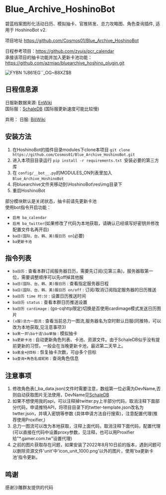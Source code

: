 # Blue_Archive_HoshinoBot
碧蓝档案图形化活动日历、模拟抽卡、官推转发、总力攻略图、角色查询插件, 适用于 HoshinoBot v2.  

项目地址 https://github.com/Cosmos01/Blue_Archive_HoshinoBot    

日程参考项目：https://github.com/zyujs/pcr_calendar  
承接该项目的抽卡功能并加入更新卡池功能：https://github.com/azmiao/bluearchive_hoshino_plugin.git  

![FYBN %B61EG``_OG~B8XZ$B](https://user-images.githubusercontent.com/37209685/165712652-5b221387-f0cc-41c2-9b6c-9b6b76063ed5.PNG)     

## 日程信息源
日服新数据来源: [EnWiki](https://bluearchive.wiki/wiki/Main_Page)  
国际服：[SchaleDB](https://lonqie.github.io/SchaleDB/) (国际服更新速度可能比较慢)

弃用：
日服: [BiliWiki](https://wiki.biligame.com/bluearchive/%E9%A6%96%E9%A1%B5)    



## 安装方法

1. 在HoshinoBot的插件目录modules下clone本项目 `git clone https://github.com/Cosmos01/Blue_Archive_HoshinoBot.git`
2. 进入本项目目录运行 `pip install -r requirements.txt `安装必要的第三方库
3. 在 `config/__bot__.py`的MODULES_ON列表里加入 `Blue_Archive_HoshinoBot`
4. 将bluearchive文件夹移动到\HoshinoBot\res\img目录下
5. 重启HoshinoBot

部分模块默认是关闭状态，抽卡前请先更新卡池  
使用bot指令开启功能：  
- `启用 ba_calendar`
- `启用 ba_twitter`(如果修改了代码为本地获取，请确认已经填写好密钥并修改配置文件名再开启)  
- `ba日(国际、台、韩、美)服日历 on`(必要)
- `ba更新卡池` 


## 指令列表
- `ba日历` : 查看本群订阅服务器日历，需要先订阅(见第三条)，服务器取第一位，需要调整顺序可以先off掉其他服
- `ba日(国际、台、韩、美)服日历` : 查看指定服务器日程
- `ba日(国际、台、韩、美)服日历 on/off` : 订阅/取消订阅指定服务器的日历推送
- `ba日历 time 时:分` : 设置日历推送时间
- `ba日历 status` : 查看本群日历推送设置
- `ba日历 cardimage` : (go-cqhttp限定)切换是否使用cardimage模式发送日历图片
- `(x服)总力一图流` : 查看当前总力一图流,服务器名为空时默认日服(同推特，可以改为本地获取,见注意事项3)
- `ba来一井\ba十连\ba单抽` : 模拟抽卡
- `ba更新卡池` : 自动更新角色列表、卡池、资源文件。由于SchaleDB似乎没有提前更新的习惯，一般会在当晚更新卡池，最迟第二天早上。
- `ba氪金+@目标` : 恢复抽卡次数，可@多个目标
- `ba查询+角色名或昵称` : 查询角色信息  

## 注意事项  
1. 修改角色表(_ba_data.json)文件时需要注意，数组第一位必需为DevName,否则自动获取图片无法使用，DevName见[SchaleDB](https://raw.githubusercontent.com/lonqie/SchaleDB/main/data/jp/students.json)  
2. 如果不想使用我的api，可以注释掉twitter.py上半部分代码，取消注释下面部分代码，申请推特API，将项目目录下的twtter-template.json改名为twtter.json，并填入密钥等参数 (具体申请方法自行搜索)，注意配置代理(推荐使用Proxifier,)
3. 总力一图流可以改为本地获取，注释上面代码，取消注释下面代码，配置代理(可以直接在代码中设置proxy参数，见注释，也可以用Proxifier给"*.gamer.com.tw"设置代理)
4. 之前的图片获取存在问题，如果安装了2022年8月10日前的版本，遇到问题可以删除资源文件'unit'中'icon_unit_1000.png'以外的图片，使用'ba更新卡池'指令更新。

## 鸣谢
感谢沙雕群友提供的代码  
